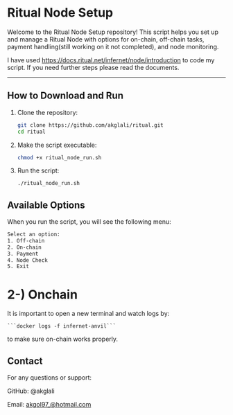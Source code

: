 
# Ritual Node Setup

Welcome to the Ritual Node Setup repository! This script helps you set up and manage a Ritual Node with options for on-chain, off-chain tasks, payment handling(still working on it not completed), and node monitoring.

I have used https://docs.ritual.net/infernet/node/introduction to code my script. If you need further steps please read the documents.

---

## How to Download and Run

1. Clone the repository:
   ```bash
   git clone https://github.com/akglali/ritual.git
   cd ritual 
2. Make the script executable:
   ```bash
   chmod +x ritual_node_run.sh 
3. Run the script:
   ```bash
   ./ritual_node_run.sh 

## Available Options
When you run the script, you will see the following menu:
   ```bash
Select an option:
 1. Off-chain
 2. On-chain
 3. Payment
 4. Node Check
 5. Exit 
 ```

# 2-) Onchain

It is important to open a new terminal and watch logs by:

    ```docker logs -f infernet-anvil```

to make sure on-chain works properly.


## Contact
For any questions or support:

GitHub: @akglali

Email: akgol97_@hotmail.com
